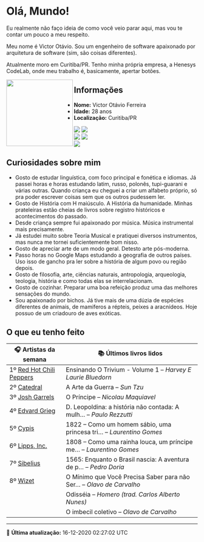 # Olá, Mundo!

Eu realmente não faço ideia de como você veio parar aqui, mas vou te contar um pouco a meu respeito.

Meu nome é Victor Otávio. Sou um engenheiro de software apaixonado por arquitetura de software (sim, são coisas diferentes).

Atualmente moro em Curitiba/PR. Tenho minha própria empresa, a Henesys CodeLab, onde meu trabalho é, basicamente, apertar botões.

<img align="left" src="https://github.com/vctrtvfrrr/vctrtvfrrr/raw/master/octocat.png" alt="" width="175" />

## Informações

- **Nome:** Victor Otávio Ferreira
- **Idade:** 28 anos
- **Localização:** Curitiba/PR

[![](https://img.shields.io/badge/LinkedIn-victorotavio-blue)](https://www.linkedin.com/in/victorotavio/) [![](https://img.shields.io/badge/Twitter-@vctrtvfrrr-blue)](https://twitter.com/vctrtvfrrr)  
[![](https://img.shields.io/badge/GitHub-vctrtvfrrr-24292e)](https://github.com/vctrtvfrrr) [![](https://img.shields.io/badge/GitLab-vctrtvfrrr-ec5d16)](https://gitlab.com/vctrtvfrrr)  
[![](https://img.shields.io/badge/Email-victor@otavioferreira.com.br-red)](mailto:victor@otavioferreira.com.br)  

## Curiosidades sobre mim

-   Gosto de estudar linguística, com foco principal e fonética e idiomas. Já passei horas e horas estudando latim, russo, polonês, tupi-guarani e várias outras. Quando criança eu cheguei a criar um alfabeto próprio, só pra poder escrever coisas sem que os outros pudessem ler.
-   Gosto de História com H maiúsculo. A História da humanidade. Minhas prateleiras estão cheias de livros sobre registro históricos e acontecimentos do passado.
-   Desde criança sempre fui apaixonado por música. Música instrumental mais precisamente.
-   Já estudei muito sobre Teoria Musical e pratiquei diversos instrumentos, mas nunca me tornei suficientemente bom nisso.
-   Gosto de apreciar arte de um modo geral. Detesto arte pós-moderna.
-   Passo horas no Google Maps estudando a geografia de outros países. Uso isso de gancho pra ler sobre a história de algum povo ou região depois.
-   Gosto de filosofia, arte, ciências naturais, antropologia, arqueologia, teologia, história e como todas elas se interrelacionam.
-   Gosto de cozinhar. Preparar uma boa refeição produz uma das melhores sensações do mundo.
-   Sou apaixonado por bichos. Já tive mais de uma dúzia de espécies diferentes de animais, de mamiferos a répteis, peixes a aracnídeos. Hoje possuo de um criadouro de aves exóticas.


## O que eu tenho feito

|                            🎧 Artistas da semana                            |                      📚 Últimos livros lidos                      |
|-----------------------------------------------------------------------------|-------------------------------------------------------------------|
| 1º [Red Hot Chili Peppers](https://www.last.fm/music/Red+Hot+Chili+Peppers) | Ensinando O Trivium - Volume 1	–	_Harvey E Laurie Bluedorn_         |
| 2º [Catedral](https://www.last.fm/music/Catedral)                           | A Arte da Guerra	–	_Sun Tzu_                                        |
| 3º [Josh Garrels](https://www.last.fm/music/Josh+Garrels)                   | O Príncipe	–	_Nicolau Maquiavel_                                    |
| 4º [Edvard Grieg](https://www.last.fm/music/Edvard+Grieg)                   | D. Leopoldina: a história não contada: A mulh…	–	_Paulo Rezzutti_   |
| 5º [Cypis](https://www.last.fm/music/Cypis)                                 | 1822 – Como um homem sábio, uma princesa tri…	–	_Laurentino Gomes_  |
| 6º [Lipps, Inc.](https://www.last.fm/music/Lipps,+Inc.)                     | 1808 – Como uma rainha louca, um príncipe me…	–	_Laurentino Gomes_  |
| 7º [Sibelius](https://www.last.fm/music/Sibelius)                           | 1565: Enquanto o Brasil nascia: A aventura de p…	–	_Pedro Doria_    |
| 8º [Wizet](https://www.last.fm/music/Wizet)                                 | O Mínimo que Você Precisa Saber para não Ser…	–	_Olavo de Carvalho_ |
|                                                                             | Odisséia	–	_Homero (trad. Carlos Alberto Nunes)_                    |
|                                                                             | O imbecil coletivo	–	_Olavo de Carvalho_                            |


---

🚀 **Última atualização:** 16-12-2020 02:27:02 UTC